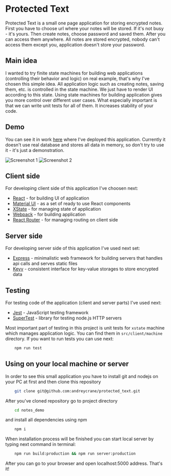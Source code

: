# Protected Text

Protected Text is a small one page application for storing encrypted notes. First you have to
choose url where your notes will be stored. If it's not busy - it's yours. Then
create notes, choose password and saved them. After you can access them anywhere. All notes are
stored encrypted, nobody can't access them except you, application doesn't store your password.

## Main idea

I wanted to try finite state machines for building web applications (controlling
their behavior and logic) on real example, that's why I've chosen this simple idea. All application
logic such as creating notes, saving them, etc. is controlled in the state machine. We just
have to render UI according to this state. Using state machines for building application gives
you more control over different user cases. What especially important is that we can write unit tests
for all of them. It increases stability of your code.

## Demo

You can see it in work [here](https://protected-text.herokuapp.com/) where I've
deployed this application. Currently it doesn't use real database and stores all data in memory,
so don't try to use it - it's just a demonstration.

![Screenshot 1](https://live.staticflickr.com/65535/47934498133_d9cd81cc0b_b.jpg)
![Screenshot 2](https://live.staticflickr.com/65535/47934532466_6bac8dfd29_b.jpg)

## Client side

For developing client side of this application I've choosen next:

- [React](https://reactjs.org/) - for building UI of application
- [Material UI](https://material-ui.com/) - as a set of ready to use React components
- [XState](https://xstate.js.org) - for managing state of application
- [Webpack](https://webpack.js.org/) - for building application
- [React Router](https://reacttraining.com/react-router/) - for managing routing on client side

## Server side

For developing server side of this application I've used next set:

- [Express](https://expressjs.com/) - minimalistic web framework for building servers that handles api calls
  and serves static files
- [Keyv](https://github.com/lukechilds/keyv) - consistent interface for key-value storages to store encrypted
  data

## Testing

For testing code of the application (client and server parts) I've used next:

- [Jest](https://jestjs.io) - JavaScript testing framework
- [SuperTest](https://github.com/visionmedia/supertest) - library for testing node.js HTTP servers

Most important part of testing in this project is unit tests for `xstate` machine which manages application logic. You can find them in `src/client/machine` directory. If you want to run tests you can use next:

```bash
    npm run test
```

## Using on your local machine or server

In order to see this small application you have to install git and nodejs on your PC at first and then clone this repository

```bash
    git clone git@github.com:andreycrane/protected_text.git
```

After you've cloned repository go to project directory

```bash
    cd notes_demo
```

and install all dependencies using npm

```bash
    npm i
```

When installation process will be finished you can start local server by typing next command in terminal:

```bash
    npm run build:production && npm run server:production
```

After you can go to your browser and open localhost:5000 address. That's it!